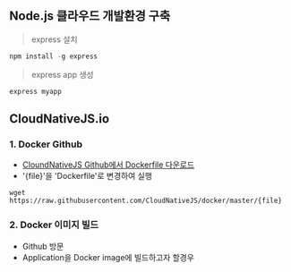 ## Node.js 클라우드 개발환경 구축
> express 설치
```node.js
npm install -g express
```

> express app 생성
```
express myapp
```

## CloudNativeJS.io
### 1. Docker Github
- [CloundNativeJS Github에서 Dockerfile 다운로드](https://github.com/CloudNativeJS/docker)
- '{file}'을 'Dockerfile'로 변경하여 실행
```
wget https://raw.githubusercontent.com/CloudNativeJS/docker/master/{file}
```

### 2. Docker 이미지 빌드
- Github 방문
- Application을 Docker image에 빌드하고자 할경우